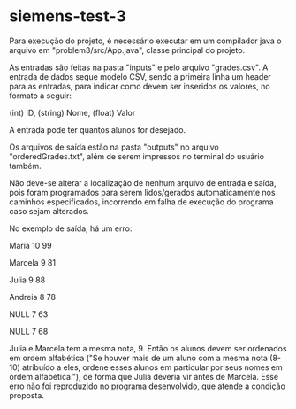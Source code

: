 # siemens-test-3

Para execução do  projeto, é necessário executar em um compilador java o arquivo em "problem3/src/App.java", classe principal do projeto.

As entradas são feitas na pasta "inputs" e pelo arquivo "grades.csv". A entrada de dados segue modelo CSV, sendo a primeira linha um header para as entradas, para indicar como devem ser inseridos os valores, no formato a seguir:
  
  (int) ID, (string) Nome, (float) Valor
  
 A entrada pode ter quantos alunos for desejado.
 
 Os arquivos de saída estão na pasta "outputs" no arquivo "orderedGrades.txt", além de serem impressos no terminal do usuário também.
  
Não deve-se alterar a localização de nenhum arquivo de entrada e saída, pois foram programados para serem lidos/gerados automaticamente nos caminhos especificados, incorrendo em falha de execução do programa caso sejam alterados.
 
No exemplo de saída, há um erro:

  Maria 10 99
 
  Marcela 9 81
  
  Julia 9 88
  
  Andreia 8 78
  
  NULL 7 63
  
  NULL 7 68
  
  Julia e Marcela tem a mesma nota, 9. Então os alunos devem ser ordenados em ordem alfabética ("Se houver mais de um aluno com a mesma nota (8-10) atribuído a eles, ordene esses alunos em particular por seus nomes em ordem alfabética."), de forma que Julia deveria vir antes de Marcela. Esse erro não foi reproduzido no programa desenvolvido, que atende a condição proposta.

